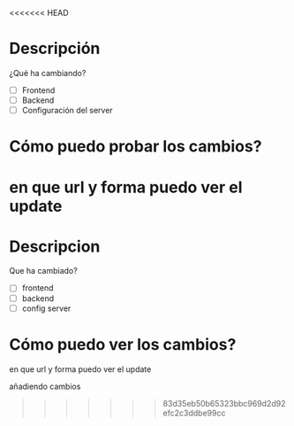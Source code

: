 <<<<<<< HEAD
# Descripción
¿Qué ha cambiando?
 
- [ ] Frontend
- [ ] Backend
- [ ] Configuración del server

# Cómo puedo probar los cambios?
en que url y forma puedo ver el update
=======
# Descripcion 
Que ha cambiado?

- [ ] frontend
- [ ] backend
- [ ] config server

# Cómo puedo ver los cambios?
en que url y forma puedo ver el update






añadiendo cambios
>>>>>>> 83d35eb50b65323bbc969d2d92efc2c3ddbe99cc
